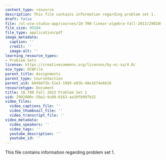 ```yaml
---
content_type: resource
description: This file contains information regarding problem set 1.
draft: false
file: /ol-ocw-studio-app/courses/18-700-linear-algebra-fall-2013/2902800c50a29c090163aa39fb997b32_MIT18_700F13_ps1.pdf
file_size: 95184
file_type: application/pdf
image_metadata:
  caption: ''
  credit: ''
  image-alt: ''
learning_resource_types:
- Problem Sets
license: https://creativecommons.org/licenses/by-nc-sa/4.0/
ocw_type: OCWFile
parent_title: Assignments
parent_type: CourseSection
parent_uid: b0494f2b-51e2-1989-e03b-48e1674e6618
resourcetype: Document
title: 18.700 Fall 2013 Problem Set 1
uid: 2902800c-50a2-9c09-0163-aa39fb997b32
video_files:
  video_captions_file: ''
  video_thumbnail_file: ''
  video_transcript_file: ''
video_metadata:
  video_speakers: ''
  video_tags: ''
  youtube_description: ''
  youtube_id: ''
---
```

This file contains information regarding problem set 1.